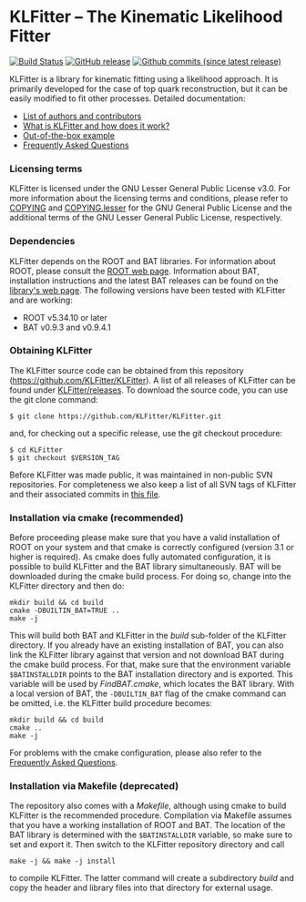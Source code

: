 # KLFitter – The Kinematic Likelihood Fitter

[![Build Status](https://travis-ci.org/KLFitter/KLFitter.svg?branch=master)](https://travis-ci.org/KLFitter/KLFitter)
[![GitHub release](https://img.shields.io/github/release/KLFitter/KLFitter.svg)](https://github.com/KLFitter/KLFitter/releases)
[![Github commits (since latest release)](https://img.shields.io/github/commits-since/KLFitter/KLFitter/latest.svg)](https://github.com/KLFitter/KLFitter/commits/)


KLFitter is a library for kinematic fitting using a likelihood approach. It is
primarily developed for the case of top quark reconstruction, but it can be
easily modified to fit other processes. Detailed documentation:

- [List of authors and contributors](doc/Authors.md)
- [What is KLFitter and how does it work?](doc/WhatIsKLF.md)
- [Out-of-the-box example](doc/Example.md)
- [Frequently Asked Questions](doc/FAQ.md)


### Licensing terms

KLFitter is licensed under the GNU Lesser General Public License v3.0. For more
information about the licensing terms and conditions, please refer to
[COPYING](COPYING) and [COPYING.lesser](COPYING.LESSER) for the GNU General
Public License and the additional terms of the GNU Lesser General Public
License, respectively.


### Dependencies

KLFitter depends on the ROOT and BAT libraries. For information about ROOT,
please consult the [ROOT web page](https://root.cern.ch/). Information about
BAT, installation instructions and the latest BAT releases can be found on the
[library's web page](http://www.mppmu.mpg.de/bat/). The following versions have
been tested with KLFitter and are working:

- ROOT v5.34.10 or later
- BAT v0.9.3 and v0.9.4.1


### Obtaining KLFitter

The KLFitter source code can be obtained from this repository
(https://github.com/KLFitter/KLFitter). A list of all releases of KLFitter can
be found under
[KLFitter/releases](https://github.com/KLFitter/KLFitter/releases). To download
the source code, you can use the git clone command:

```
$ git clone https://github.com/KLFitter/KLFitter.git

```
and, for checking out a specific release, use the git checkout procedure:
```
$ cd KLFitter
$ git checkout $VERSION_TAG
```

Before KLFitter was made public, it was maintained in non-public SVN
repositories. For completeness we also keep a list of all SVN tags of KLFitter
and their associated commits in [this file](doc/SVN-tags.md).


### Installation via cmake (recommended)

Before proceeding please make sure that you have a valid installation of ROOT on
your system and that cmake is correctly configured (version 3.1 or higher is
required). As cmake does fully automated configuration, it is possible to build
KLFitter and the BAT library simultaneously. BAT will be downloaded during the
cmake build process. For doing so, change into the KLFitter directory and then
do:

```
mkdir build && cd build
cmake -DBUILTIN_BAT=TRUE ..
make -j
```

This will build both BAT and KLFitter in the _build_ sub-folder of the KLFitter
directory. If you already have an existing installation of BAT, you can also
link the KLFitter library against that version and not download BAT during the
cmake build process. For that, make sure that the environment variable
`$BATINSTALLDIR` points to the BAT installation directory and is exported. This
variable will be used by _FindBAT.cmake_, which locates the BAT library. With a
local version of BAT, the `-DBUILTIN_BAT` flag of the cmake command can be
omitted, i.e. the KLFitter build procedure becomes:

```
mkdir build && cd build
cmake ..
make -j
```

For problems with the cmake configuration, please also refer to the [Frequently
Asked Questions](doc/FAQ.md).


### Installation via Makefile (deprecated)

The repository also comes with a _Makefile_, although using cmake to build
KLFitter is the recommended procedure. Compilation via Makefile assumes that you
have a working installation of ROOT and BAT. The location of the BAT library is
determined with the `$BATINSTALLDIR` variable, so make sure to set and export
it. Then switch to the KLFitter repository directory and call

```
make -j && make -j install
```

to compile KLFitter. The latter command will create a subdirectory _build_ and
copy the header and library files into that directory for external usage.
